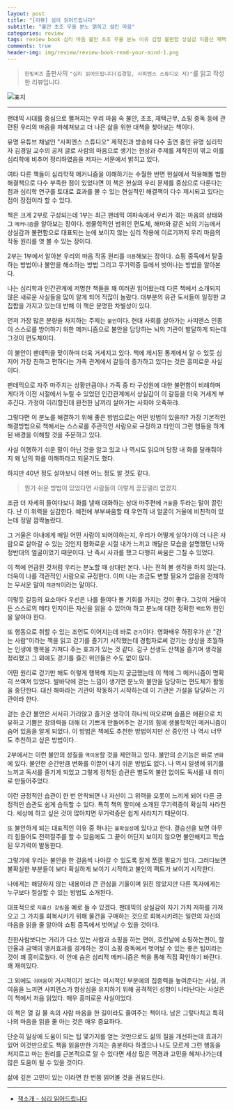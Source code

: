 ```yaml
---  
layout: post  
title: "[리뷰] 심리 읽어드립니다"  
subtitle: "불안 초조 우울 분노 얽히고 설킨 마음"  
categories: review 
tags: review book 심리 마음 불안 초조 우울 분노 이유 감정 불편함 상실감 지름신 재택근무 팬데믹 소시오패스 무기력증       
comments: true  
header-img: img/review/review-book-read-your-mind-1.png
---  
```

  
> `한빛비즈` 출판사의 `"심리 읽어드립니다(김경일, 사피엔스 스튜디오 저)"`를 읽고 작성한 리뷰입니다.  

![표지](https://theorydb.github.io/assets/img/review/review-book-read-your-mind-1.png)  

---

팬데믹 시대를 중심으로 펼쳐지는 우리 마음 속 불안, 초조, 재택근무, 쇼핑 중독 등에 관련된 우리의 마음을 파헤쳐보고 더 나은 삶을 위한 대책을 찾아보는 책이다.

유명 유튜브 채널인 "사피엔스 스튜디오" 제작진과 방송에 다수 출연 중인 유명 심리학자 김경일 교수의 공저 글로 사람의 마음으로 생기는 현상과 주제를 제작진이 엮고 이를 심리학에 비추어 정리하였음을 저자는 서문에서 밝히고 있다.

여타 다른 책들이 심리학적 메커니즘을 이해하기는 수월한 반면 현실에서 적용해볼 법한 해결책으로 다수 부족한 점이 있었다면 이 책은 현실의 우리 문제를 중심으로 다룬다는 점과 심리학 연구를 토대로 효과를 볼 수 있는 현실적인 해결책이 다수 제시되고 있다는 점이 장점이라 할 수 있다. 

책은 크게 2부로 구성되는데 1부는 최근 팬데믹 여파속에서 우리가 겪는 마음의 상태와 그 `메커니즘`을 알아보는 장이다. 생물학적인 범위인 편도체, 해마와 같은 뇌의 기능에서 상실감과 불편함으로 대표되는 눈에 보이지 않는 심리 작용에 이르기까지 우리 마음의 작동 원리를 엿 볼 수 있는 장이다.

2부는 1부에서 알아본 우리의 마음 작동 원리를 `이용`해보는 장이다. 쇼핑 중독에서 탈출하는 방법이나 불안을 해소하는 방법 그리고 무기력증 등에서 벗어나는 방법을 알아본다. 

나는 심리학과 인간관계에 저명한 책들을 꽤 여러권 읽어왔는데 다른 책에서 소개되지 않은 새로운 사실들을 많이 알게 되어 적잖이 놀랐다. 대부분의 유관 도서들이 일정한 교집합을 가지고 있는데 반해 이 책은 분명한 차별성이 있다.

먼저 가장 많은 분량을 차지하는 주제는 `불안`이다. 현대 사회를 살아가는 사피엔스 인종이 스스로를 방어하기 위한 메커니즘으로 불안을 담당하는 뇌의 기관이 발달하게 되는데 그것이 편도체이다. 

이 불안이 팬데믹을 맞이하며 더욱 거세지고 있다. 책에 제시된 통계에서 알 수 있듯 심지어 가장 친하고 편하다는 가족 관계에서 갈등이 증가하고 있다는 것은 흥미로운 사실이다.

팬데믹으로 자주 마주치는 상황만큼이나 가족 중 타 구성원에 대한 불편함이 비례하며 게다가 이전 시절에서 누릴 수 있었던 인간관계에서 상실감이 이 갈등을 더욱 거세게 부추긴다. 가정이 이리할진데 완전한 남끼리 살아가는 사회야 오죽하랴.

그렇다면 이 분노를 해결하기 위해 좋은 방법으로는 어떤 방법이 있을까? 가장 기본적인 해결방법으로 책에서는 스스로를 주관적인 사람으로 규정하고 타인이 그런 행동을 하게된 배경을 이해할 것을 주문하고 있다.

사실 이행하기 쉬운 말이 아닌 것을 알고 있고 나 역시도 읽으며 당장 내 화를 달래줘야지 왜 남의 화를 이해하라고 되묻기도 했다. 

하지만 40년 정도 살아보니 이젠 어느 정도 알 것도 같다. 
> 뭔가 쉬운 방법이 있었다면 사람들이 이렇게 끙끙댈리 없겠지.

조금 더 자세히 들여다보니 화를 낼때 대화하는 상대 마주편에 `거울`을 두라는 말이 끌린다. 난 이 위력을 실감한다. 예전에 부부싸움할 때 우연히 내 얼굴이 거울에 비친적이 있는데 정말 깜짝놀랐다.

그 거울은 아내에게 매일 어떤 사람이 되어야하는지, 우리가 어떻게 살아가야 더 나은 사람으로 살아갈 수 있는 것인지 평화로운 시절 내가 느끼고 깨달은 모습을 설명했던 나와 정반대의 얼굴이었기 때문이다. 난 즉시 사과를 했고 다행히 싸움은 그칠 수 있었다.

이 책에 언급된 것처럼 우리는 분노할 때 상대만 본다. 나는 전혀 볼 생각을 하지 않는다. 더욱이 나를 객관적인 사람으로 규정한다. 이미 나는 조금도 변할 필요가 없음을 전제하는 무서운 말이 `객관적`이라는 말이다.

이렇듯 갈등의 요소마다 우선은 나를 들여다 볼 기회를 가지는 것이 좋다. 그것이 거울이든 스스로의 메타 인지이든 자신을 읽을 수 있어야 하고 분노에 대한 정확한 `팩트`와 원인을 알아야 한다.

또 행동으로 취할 수 있는 조언도 이어지는데 바로 `걷기`이다. 영화배우 하정우가 쓴 "걷는 사람"이라는 책을 읽고 걷기를 즐기기 시작했는데 경험자로써 걷기는 상상을 초월하는 인생에 행복을 가져다 주는 효과가 있는 것 같다. 김구 선생도 산책을 즐기며 생각을 정리했고 그 외에도 걷기를 즐긴 위인들은 수도 없이 많다.

어떤 원리로 걷기만 해도 이렇게 행복해 지는지 궁금했는데 이 책에 그 메커니즘이 명확히 쓰여져 있었다. 발바닥에 걷는 느낌이 생기면 분노와 불안을 담당하는 편도체가 활동을 중단한다. 대신 해마라는 기관이 작동하기 시작하는데 이 기관은 가설을 담당하는 기관이라 한다. 

걷는 순간 불안은 서서히 가라앉고 즐거운 생각이 하나씩 떠오르며 슬픔은 애환으로 치유하고 기쁨은 창의력을 더해 더 기쁘게 만들어주는 걷기의 힘에 생물학적인 메커니즘이 숨어 있음을 알게 되었다. 이 방법은 책에도 추천한 방법이지만 산 증인인 나 역시 너무도 추천하고 싶은 방법이다.

2부에서는 이런 불안의 성질을 `역이용`할 것을 제안하고 있다. 불안의 순기능은 바로 `변화`에 있다. 불안한 순간만큼 변화를 이끌어 내기 쉬운 방법도 없다. 나 역시 일생에 위기를 느끼고 독서를 즐기게 되었고 그렇게 정착된 습관은 별도의 불안 없이도 독서를 내 취미로 만들어주었다. 

이런 긍정적인 습관이 한 번 안착되면 나 자신이 그 위력을 오롯이 느끼게 되어 다른 긍정적인 습관도 쉽게 습득할 수 있다. 특히 책의 말미에 소개된 무기력증이 확실히 사라진다. 세상에 하고 싶은 것이 많아지면 무기력증은 쉽게 사라지기 때문이다. 

또 불안하게 되는 대표적인 이유 중 하나는 `불확실성`에 있다고 한다. 결승선을 보면 아무리 힘들어도 전력질주를 할 수 있음에도 그 끝이 어딘지 보이지 않으면 불안해지고 학습된 무기력이 발동한다. 

그렇기에 우리는 불안을 한 걸음씩 나아갈 수 있도록 잘게 쪼갤 필요가 있다. 그러다보면 불확실한 부분들이 보다 확실하게 보이기 시작하고 불안의 팩트가 보이기 시작한다. 

나에게는 해당하지 않는 내용이라 큰 관심을 기울이며 읽진 않았지만 다른 독자에게는 누구보다 절실할 수 있는 방법도 소개된다. 

대표적으로 `지름신 강림`을 예로 들 수 있겠다. 팬데믹의 상실감이 자기 가치 저하를 가져오고 그 가치를 회복시키기 위해 물건을 구매하는 것으로 회복시키려는 일련의 자신의 마음을 읽을 줄 알아야 쇼핑 중독에서 벗어날 수 있을 것이다. 

친한사람보다는 거리가 다소 있는 사람과 쇼핑을 하는 편이, 흐린날에 쇼핑하는편이, 할인율과 금액의 앵커효과를 경계하는 것이 쇼핑 중독에서 벗어날 수 있는 좋은 팁이라는 것이 꽤 흥미로웠다. 이 안에 숨은 심리적 메커니즘은 책을 통해 직접 확인하기 바란다. 꽤 재미있다. 

그 외에도 `귀여움`이 거시적이기 보다는 미시적인 부분에의 집중력을 높여준다는 사실, 귀여움을 느끼면 사피엔스가 항상심을 유지하기 위해 공격적인 성향이 나타난다는 사실은 이 책에서 처음 읽었다. 매우 흥미로운 사실이었다. 

이 책은 열 길 물 속의 사람 마음을 한 길이라도 줄여주는 책이다. 남은 그렇다치고 특히 나의 마음을 읽을 줄 아는 것은 매우 중요하다. 

단순히 일상에 도움이 되는 팁 몇가지를 얻는 것만으로도 삶의 질을 개선하는데 효과가 있어 이것만으로도 책을 읽을만한 가치는 충분하다 하겠으나 나도 모르게 그런 행동을 저지르고 마는 원리를 근본적으로 알 수 있다면 세상 많은 역경과 고민을 헤쳐나가는데 많은 도움이 될 수 있을 것이다. 

삶에 깊은 고민이 있는 이라면 한 번쯤 읽어볼 것을 권유드린다. 

---

* [책소개 - 심리 읽어드립니다](http://www.yes24.com/Product/Goods/104107957)


